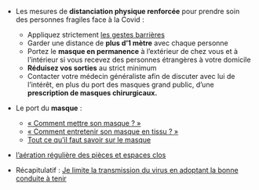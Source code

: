 * Les mesures de **distanciation physique renforcée** pour prendre soin des personnes fragiles face à la Covid :

  * Appliquez strictement [les gestes barrières](https://www.gouvernement.fr/sites/default/files/affiche_-_gestes_barrieres.pdf)
  * Garder une distance de **plus d’1 mètre** avec chaque personne
  * Portez le **masque en permanence** à l’extérieur de chez vous et à l’intérieur si vous recevez des personnes étrangères à votre domicile
  * **Réduisez vos sorties** au strict minimum
  * Contacter votre médecin généraliste afin de discuter avec lui de l’intérêt, en plus du port des masques grand public, d’une **prescription de masques chirurgicaux.**

* Le port du **masque** :
  * [« Comment mettre son masque ? »](https://www.youtube.com/watch?v=1bEzmzdHvJw)
  * [« Comment entretenir son masque en tissu ? »](https://www.youtube.com/watch?v=ZoryOURBGkE)
  * [Tout ce qu’il faut savoir sur le masque](https://solidarites-sante.gouv.fr/IMG/pdf/affiche_masque_mode_d_emploi.pdf)
* [l’aération régulière des pièces et espaces clos](https://solidarites-sante.gouv.fr/IMG/pdf/covid-19-aeration-ventilation-climatisation.pdf)
* Récapitulatif : [Je limite la transmission du virus en adoptant la bonne conduite à tenir](https://solidarites-sante.gouv.fr/IMG/pdf/fiche_grand_public.pdf)
